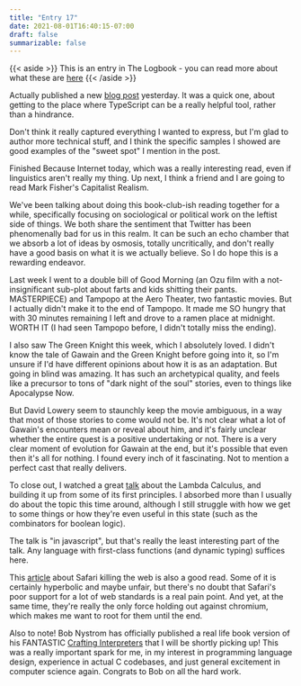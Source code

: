 ```yaml
---
title: "Entry 17"
date: 2021-08-01T16:40:15-07:00
draft: false
summarizable: false
---
```


{{< aside >}} This is an entry in The Logbook - you can read more about what these are [here](/posts/logbook) {{< /aside >}}

Actually published a new [blog post](/posts/typescript-can-be-your-friend) yesterday. It was a quick one, about getting to the place where TypeScript can be a really helpful tool, rather than a hindrance.

Don't think it really captured everything I wanted to express, but I'm glad to author more technical stuff, and I think the specific samples I showed are good examples of the "sweet spot" I mention in the post.

Finished Because Internet today, which was a really interesting read, even if linguistics aren't really my thing. Up next, I think a friend and I are going to read Mark Fisher's Capitalist Realism.

We've been talking about doing this book-club-ish reading together for a while, specifically focusing on sociological or political work on the leftist side of things. We both share the sentiment that Twitter has been phenomenally bad for us in this realm. It can be such an echo chamber that we absorb a lot of ideas by osmosis, totally uncritically, and don't really have a good basis on what it is we actually believe. So I do hope this is a rewarding endeavor.

Last week I went to a double bill of Good Morning (an Ozu film with a not-insignificant sub-plot about farts and kids shitting their pants. MASTERPIECE) and Tampopo at the Aero Theater, two fantastic movies. But I actually didn't make it to the end of Tampopo. It made me SO hungry that with 30 minutes remaining I left and drove to a ramen place at midnight. WORTH IT (I had seen Tampopo before, I didn't totally miss the ending).

I also saw The Green Knight this week, which I absolutely loved. I didn't know the tale of Gawain and the Green Knight before going into it, so I'm unsure if I'd have different opinions about how it is as an adaptation. But going in blind was amazing. It has such an archetypical quality, and feels like a precursor to tons of "dark night of the soul" stories, even to things like Apocalypse Now.

But David Lowery seem to staunchly keep the movie ambiguous, in a way that most of those stories to come would not be. It's not clear what a lot of Gawain's encounters mean or reveal about him, and it's fairly unclear whether the entire quest is a positive undertaking or not. There is a very clear moment of evolution for Gawain at the end, but it's possible that even then it's all for nothing. I found every inch of it fascinating. Not to mention a perfect cast that really delivers.

To close out, I watched a great [talk](https://www.youtube.com/watch?v=3VQ382QG-y4&pp=sAQA) about the Lambda Calculus, and building it up from some of its first principles. I absorbed more than I usually do about the topic this time around, although I still struggle with how we get to some things or how they're even useful in this state (such as the combinators for boolean logic).

The talk is "in javascript", but that's really the least interesting part of the talk. Any language with first-class functions (and dynamic typing) suffices here.

This [article](https://httptoolkit.tech/blog/safari-is-killing-the-web/) about Safari killing the web is also a good read. Some of it is certainly hyperbolic and maybe unfair, but there's no doubt that Safari's poor support for a lot of web standards is a real pain point. And yet, at the same time, they're really the only force holding out against chromium, which makes me want to root for them until the end.

Also to note! Bob Nystrom has officially published a real life book version of his FANTASTIC [Crafting Interpreters](https://craftinginterpreters.com/) that I will be shortly picking up! This was a really important spark for me, in my interest in programming language design, experience in actual C codebases, and just general excitement in computer science again. Congrats to Bob on all the hard work.
